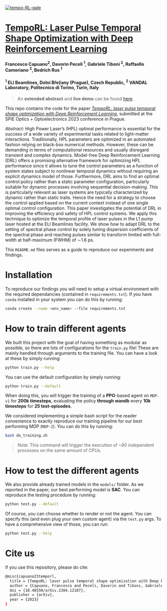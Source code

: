 <a href="https://ibb.co/qsKfhNN"><img src="https://i.ibb.co/hWbjrBB/tempo-RL-gale.jpg" alt="tempo-RL-gale" border="0"></a>

# [TempoRL: Laser Pulse Temporal Shape Optimization with Deep Reinforcement Learning](https://arxiv.org/abs/2304.12187)
#### Francesco Capuano<sup>2</sup>, Davorin Peceli <sup>1</sup>, Gabriele Tiboni <sup>2</sup>, Raffaello Camoriano <sup>2</sup>, Bedrich Rus <sup>1</sup>
#### <sup>1</sup> ELI Beamlines, Dolní Břežany (Prague), Czech Republic, <sup>2</sup> VANDAL Laboratory, Politecnico di Torino, Turin, Italy

> An **extended abstract** and **live demo** can be found [here](https://sites.google.com/view/temporl-opt).

This repo contains the code for the paper [*TempoRL: laser pulse temporal shape optimization with Deep Reinforcement Learning*](https://arxiv.org/abs/2304.12187), submitted at the SPIE Optics + Optoelectronics 2023 conference in Prague. 

*Abstract*: High Power Laser’s (HPL) optimal performance is essential for the success of a wide variety of experimental tasks related to light-matter interactions. Traditionally, HPL parameters are optimized in an automated fashion relying on black-box numerical methods. However, these can be demanding in terms of computational resources and usually disregard transient and complex dynamics. Model-free Deep Reinforcement Learning (DRL) offers a promising alternative framework for optimizing HPL performance since it allows to tune the control parameters as a function of system states subject to nonlinear temporal dynamics without requiring an explicit dynamics model of those. Furthermore, DRL aims to find an optimal control policy rather than a static parameter configuration, particularly suitable for dynamic processes involving sequential decision-making. This is particularly relevant as laser systems are typically characterized by dynamic rather than static traits. Hence the need for a strategy to choose the control applied based on the current context instead of one single optimal control configuration. This paper investigates the potential of DRL in improving the efficiency and safety of HPL control systems. We apply this technique to optimize the temporal profile of laser pulses in the L1 pump laser hosted at the ELI Beamlines facility. We show how to adapt DRL to the setting of spectral phase control by solely tuning dispersion coefficients of the spectral phase and reaching pulses similar to transform limited with full-width at half-maximum (FWHM) of ∼1.6 ps.

This `README.md` files serves as a guide to reproduce our experiments and findings.

# Installation
To reproduce our findings you will need to setup a virtual environment with the required dependancies (contained in `requirements.txt`). 
If you have `conda` installed in your system you can do this by running:
```bash
conda create --name <env_name> --file requirements.txt
```
# How to train different agents
We built this project with the goal of having something as modular as possible, so there are lots of configurations for the `train.py` file! These are mainly handled through arguments to the training file. You can have a look at these by simply running: 
```bash
python train.py --help
```
You can use the default configuration by simply running: 
```bash
python train.py --default
```
When doing this, you will trigger the training of a **PPO**-based agent on `MDP-v1` for **200k timesteps**, evaluating the policy **through wandb** every **10k timesteps** for **25 test-episodes**.

We considered implementing a simple bash script for the reader convenience to exactly reproduce our training pipeline for our best performing MDP (`MDP-2`). You can do this by running: 
```bash
bash do_training.sh
```
> Note: This command will trigger the execution of ~90 independent processes on the same amount of CPUs.

# How to test the different agents
We also provide already trained models in the `models/` folder. As we reported in the paper, our best performing model is **SAC**. You can reproduce the testing procedure by running: 
```bash
python test.py --default
```
Of course, you can choose whether to render or not the agent. You can specify this (and even plug your own custom agent) via the `test.py` args. To have a comprehensive view of those, you can run: 
```bash
python test.py --help
```

# Cite us
If you use this repository, please do cite:

```bash
@misc{capuano23temporl,
  title = {TempoRL: laser pulse temporal shape optimization with Deep Reinforcement Learning},
  author = {Capuano, Francesco and Peceli, Davorin and Tiboni, Gabriele and Camoriano, Raffaello and Rus, Bedrich},
  doi = {10.48550/arXiv.2304.12187},
  publisher = {arXiv},
  year = {2023}
}
```